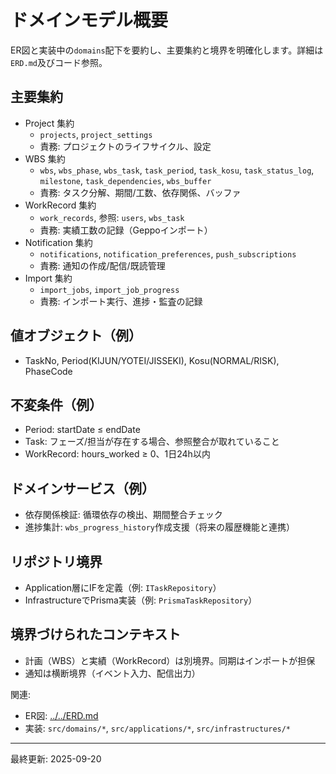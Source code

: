 # ドメインモデル概要

ER図と実装中の`domains`配下を要約し、主要集約と境界を明確化します。詳細は`ERD.md`及びコード参照。

## 主要集約
- Project 集約
  - `projects`, `project_settings`
  - 責務: プロジェクトのライフサイクル、設定
- WBS 集約
  - `wbs`, `wbs_phase`, `wbs_task`, `task_period`, `task_kosu`, `task_status_log`, `milestone`, `task_dependencies`, `wbs_buffer`
  - 責務: タスク分解、期間/工数、依存関係、バッファ
- WorkRecord 集約
  - `work_records`, 参照: `users`, `wbs_task`
  - 責務: 実績工数の記録（Geppoインポート）
- Notification 集約
  - `notifications`, `notification_preferences`, `push_subscriptions`
  - 責務: 通知の作成/配信/既読管理
- Import 集約
  - `import_jobs`, `import_job_progress`
  - 責務: インポート実行、進捗・監査の記録

## 値オブジェクト（例）
- TaskNo, Period(KIJUN/YOTEI/JISSEKI), Kosu(NORMAL/RISK), PhaseCode

## 不変条件（例）
- Period: startDate ≤ endDate
- Task: フェーズ/担当が存在する場合、参照整合が取れていること
- WorkRecord: hours_worked ≥ 0、1日24h以内

## ドメインサービス（例）
- 依存関係検証: 循環依存の検出、期間整合チェック
- 進捗集計: `wbs_progress_history`作成支援（将来の履歴機能と連携）

## リポジトリ境界
- Application層にIFを定義（例: `ITaskRepository`）
- InfrastructureでPrisma実装（例: `PrismaTaskRepository`）

## 境界づけられたコンテキスト
- 計画（WBS）と実績（WorkRecord）は別境界。同期はインポートが担保
- 通知は横断境界（イベント入力、配信出力）

関連:
- ER図: [../../ERD.md](../../ERD.md)
- 実装: `src/domains/*`, `src/applications/*`, `src/infrastructures/*`

---
最終更新: 2025-09-20
